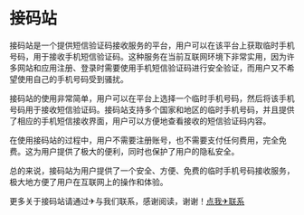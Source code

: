 # 接码站

接码站是一个提供短信验证码接收服务的平台，用户可以在该平台上获取临时手机号码，用于接收手机短信验证码。这种服务在当前互联网环境下非常实用，因为许多网站和应用注册、登录时需要使用手机短信验证码进行安全验证，而用户又不希望使用自己的手机号码受到骚扰。

接码站的使用非常简单，用户可以在平台上选择一个临时手机号码，然后将该手机号码用于接收短信验证码。接码站支持多个国家和地区的临时手机号码，并且提供了相应的手机短信接收界面，用户可以方便地查看接收的短信验证码内容。

在使用接码站的过程中，用户不需要注册账号，也不需要支付任何费用，完全免费。这为用户提供了极大的便利，同时也保护了用户的隐私安全。

总的来说，接码站为用户提供了一个安全、方便、免费的临时手机号码接收服务，极大地方便了用户在互联网上的操作和体验。

更多关于接码站请通过✈与我们联系，感谢阅读，谢谢！[点我✈联系](https://ww.k02.cc)